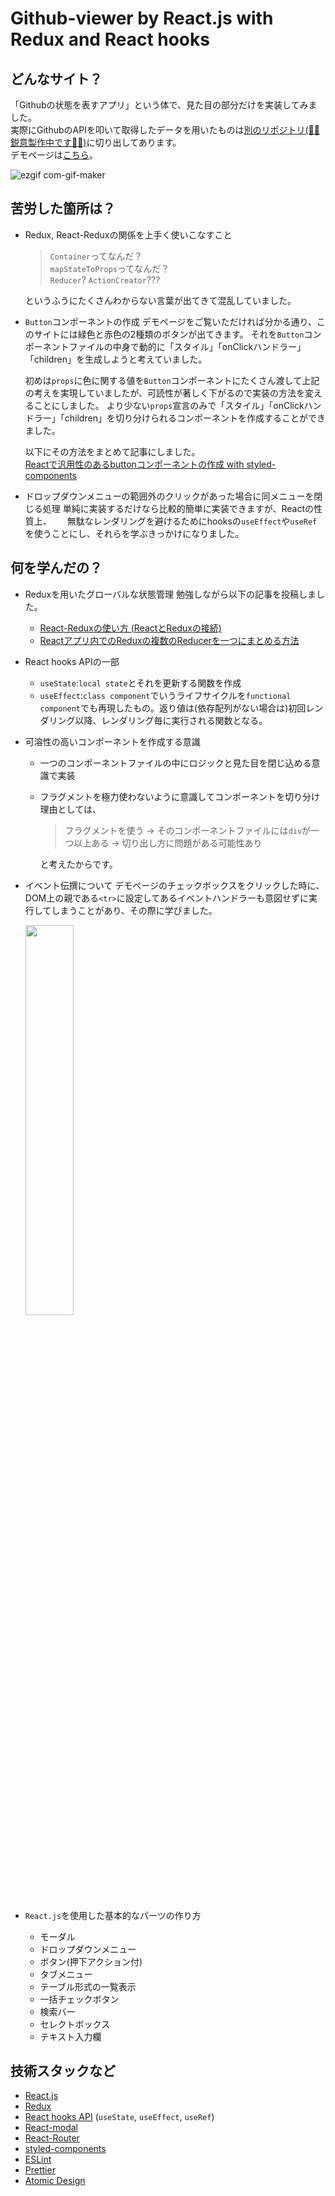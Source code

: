 # Github-viewer by React.js with Redux and React hooks

## どんなサイト？
「Githubの状態を表すアプリ」という体で、見た目の部分だけを実装してみました。  
実際にGithubのAPIを叩いて取得したデータを用いたものは[別のリポジトリ(👷‍♂️鋭意製作中です👷‍♀️)](https://github.com/yukiyohure/redux-saga-github-viewer)に切り出してあります。  
デモページは[こちら](https://yukiyohure.github.io/redux-github-viewer/)。

![ezgif com-gif-maker](https://user-images.githubusercontent.com/35441214/107594983-c0a5a300-6c56-11eb-84ef-403a543c21bf.gif)


## 苦労した箇所は？
- Redux, React-Reduxの関係を上手く使いこなすこと

  > `Container`ってなんだ？  
  > `mapStateToProps`ってなんだ？  
  > `Reducer`? `ActionCreator`???
  
  というふうにたくさんわからない言葉が出てきて混乱していました。

- `Button`コンポーネントの作成
  デモページをご覧いただければ分かる通り、このサイトには緑色と赤色の2種類のボタンが出てきます。
  それを`Button`コンポーネントファイルの中身で動的に「スタイル」「onClickハンドラー」「children」を生成しようと考えていました。

  初めは`props`に色に関する値を`Button`コンポーネントにたくさん渡して上記の考えを実現していましたが、可読性が著しく下がるので実装の方法を変えることにしました。
  より少ない`props`宣言のみで「スタイル」「onClickハンドラー」「children」を切り分けられるコンポーネントを作成することができました。  
  
  以下にその方法をまとめて記事にしました。  
  [Reactで汎用性のあるbuttonコンポーネントの作成 with styled-components
](https://zenn.dev/yukiyohure/articles/32801c0c6bf147)
  
- ドロップダウンメニューの範囲外のクリックがあった場合に同メニューを閉じる処理
   単純に実装するだけなら比較的簡単に実装できますが、Reactの性質上、　　
   無駄なレンダリングを避けるためにhooksの`useEffect`や`useRef`を使うことにし、それらを学ぶきっかけになりました。



## 何を学んだの？
- Reduxを用いたグローバルな状態管理
  勉強しながら以下の記事を投稿しました。
  - [React-Reduxの使い方 (ReactとReduxの接続)](https://qiita.com/yukiyohure0923/items/5c29ed73ad57d852f007)
  - [Reactアプリ内でのReduxの複数のReducerを一つにまとめる方法](https://qiita.com/yukiyohure0923/items/37320d22dff84127feb6)

- React hooks APIの一部
  - `useState`:`local state`とそれを更新する関数を作成
  - `useEffect`:`class component`でいうライフサイクルを`functional component`でも再現したもの。返り値は(依存配列がない場合は)初回レンダリング以降、レンダリング毎に実行される関数となる。

- 可溶性の高いコンポーネントを作成する意識
  - 一つのコンポーネントファイルの中にロジックと見た目を閉じ込める意識で実装
  - フラグメントを極力使わないように意識してコンポーネントを切り分け  
    理由としては、  

    > フラグメントを使う → そのコンポーネントファイルには`div`が一つ以上ある → 切り出し方に問題がある可能性あり

    と考えたからです。
- イベント伝撰について
  デモページのチェックボックスをクリックした時に、DOM上の親である`<tr>`に設定してあるイベントハンドラーも意図せずに実行してしまうことがあり、その際に学びました。
  
  <img src="https://qiita-user-contents.imgix.net/https%3A%2F%2Fqiita-image-store.s3.amazonaws.com%2F0%2F39330%2F32be6719-9e30-1f84-6e81-140c2c06bc6a.png?ixlib=rb-1.2.2&auto=format&gif-q=60&q=75&s=04086743a03d71d7cec0dbd94c6e5c11" width="40%">

- `React.js`を使用した基本的なパーツの作り方
  - モーダル
  - ドロップダウンメニュー
  - ボタン(押下アクション付)
  - タブメニュー
  - テーブル形式の一覧表示
  - 一括チェックボタン
  - 検索バー
  - セレクトボックス
  - テキスト入力欄

## 技術スタックなど
- [React.js](https://reactjs.org/)
- [Redux](https://redux.js.org/)
- [React hooks API](https://reactjs.org/docs/hooks-intro.html) (`useState`, `useEffect`, `useRef`)
- [React-modal](https://reactcommunity.org/react-modal/)
- [React-Router](https://reactrouter.com/web/guides/quick-start)
- [styled-components](https://styled-components.com/docs)
- [ESLint](https://eslint.org/)
- [Prettier](https://prettier.io/)
- [Atomic Design](https://atomicdesign.bradfrost.com/table-of-contents/)
